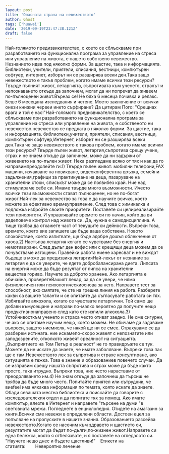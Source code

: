 ```yaml
---
layout: post
title: 'Опасната страна на невежеството'
author: Ghost
tags: ['huawei']
date: '2019-09-19T23:47:38.121Z'
draft: false
---
```


Най-голямото предизвикателство, с което се сблъскваме при разработването на функционална програма за управление на стреса или управление на живота, е нашето собствено невежество. Незнанието идва под няколко форми. За щастие, така и информацията. Библиотеки, учители, приятели, списания, вестници, компютърен софтуер, интернет, изборът ни се разширява всеки ден.Така защо невежеството е такъв проблем, когато имаме всички тези ресурси? Твърде пълният живот, летаргията, съпротивата към ученето, страхът и непознаването откъде да започнем, могат да ни попречат да живеем по-пълноценен живот.Върнах се! Не бяха 6 месеца почивка и релакс. Беше 6 месецана изследвания и четене. Моето заключение от всички онези книжни червеи инето сърфиране? Да цитирам Пого: "Срещнах врага и той е нас!"Най-голямото предизвикателство, с което се сблъскваме при разработването на функционална програма за управление на стреса или управление на живота, е собственото ни невежество.невежество се предлага в няколко форми. За щастие, така и информацията. библиотеки,учители, приятели, списания, вестници, компютърен софтуер,Интернет, изборът ни се разширява всеки ден.Така че защо невежеството е такова проблем, когато имаме всички тези ресурси? Твърде пълен живот, летаргия,съпротива срещу учене, страх и не знаем откъде да започнем, може да ни задържи от живеенето на по-пълен живот. Нека разгледаме всяко от тях и как да го направимпреодолейте ги.1) Твърде пълен живот: мобилни телефони,FAX машини, изчакване на повикване, видеоконферентна връзка, семейни задължения,графици за практикуване на деца, пазаруване на хранителни стоки, списъкът може да се появибез край. Ние над стимулираме себе си. Имаме твърде много възможности. Ичесто всички тези възможности стават пълноценен, но не по-богат живот.Най-лек за невежество за това е да научите всичко, което можете за ефективно времеуправление. След това с химикалка и подложка избройте своите приоритети. Поставете си целиреализирайте тези приоритети. И управлявайте времето си по начин, който да ви дадеповече контрол над живота си. Да, нужна е самодисциплина. А тище трябва да откажете част от текущите си дейности. Въпреки това, времето, което вие запишете ще бъде ваша собствена. Новото спокойствие, което изпитвате, ще бъде адобре дошъл облекчение от хаоса.2) Настъпва летаргия когато се чувстваме без енергия и немотивирани. След дълъг ден вофис или с крещящи деца можем да се почувстваме изтощени. Правейки работа ниене харесват и не виждат бъдеще в може да предизвика летаргияНай-лекът от незнание за летаргия е да се уверите, че ядете добробалансирана диета. Липсата на енергия може да бъде резултат от липса на хранителни вещества гориво. Научете за доброто хранене. Ако летаргията е обичайна, проверетеВашият лекар, за да се увери, че няма физиологичен или психологическиоснова за него. Направете тест за способност, ако смятате, че сте на грешна линия на работа. Разберете какви са вашите таланти и се опитайте да съгласувате работата си тях. Избягвайте алкохола, когато се чувствате летаргични. Той само ще добави къмусещане и направи по-малко вероятно да получите нещо продуктивнонаправено след като сте изпили алкохола.3) Устойчивосткъм ученето и страха често отиват заедно. Не сме сигурни, че ако се опитаме научим нещо, което можем. Не обичаме да задаваме въпроси, защото ниемисля, че някой ще ни се смее. Страхуваме се да разберем истината. ние искамепо-скоро живеят с непознатите или заподозрените, отколкото живеят среалност на ситуацията. „Възприятието на Том Петър е реалност“ не го правидръжте се тук. Можете да не искате да знаете, че имате заболяване. Въпреки това пак ще е там.Невежеството лек за съпротива и страхе консултиране, ако ситуацията е тежка. Това е знание и образованиев повечето случаи. Да се ​​изправим срещу нашата съпротива и страх може да бъде както просто, така итрудно. Въпреки това, ние често нарастваме от преодоляването им.4) Не знам откъде да започнеш да търсиш не трябва да бъде много често. Попитайте приятел или сътрудник, че виеfeel има някаква информация по темата, която искате да знаете. Обади севашата местна библиотека и поискайте да говорите с изследователския отдел и да попитате тях за помощ. Ако имате компютър, влезте в Интернет и направете "търсене на думи "в световната мрежа. Погледнете в енциклопедия. Отидете на aмагазин за книги.Всички сме невежи в определени области. Достоен ецел за попълване на пропуските в нашите знания. Образованието разсейва невежеството.Когато се насочим към здравето и щастието си, резултатите могат да бъдат по-дълги,по-жизнен живот.Направете си една бележка, която я отбелязвате, и я поставете на огледалото си. "Научете нещо днес и бъдете щастливи!"    Етикети на статията:        Невероятно лечение

